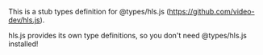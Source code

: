 This is a stub types definition for @types/hls.js (https://github.com/video-dev/hls.js).

hls.js provides its own type definitions, so you don't need @types/hls.js installed!